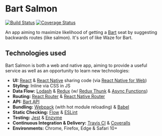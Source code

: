 # Bart Salmon

[![Build Status](https://travis-ci.org/benmvp/bart-salmon.svg?branch=master)](https://travis-ci.org/benmvp/bart-salmon)
[![Coverage Status](https://coveralls.io/repos/github/benmvp/bart-salmon/badge.svg?branch=master)](https://coveralls.io/github/benmvp/bart-salmon?branch=master)

An app aiming to maximize likelihood of getting a [Bart](http://www.bart.gov/) seat by suggesting backwards routes (like salmon). It's sort of like Waze for Bart.

## Technologies used

Bart Salmon is both a web and native app, aiming to provide a useful service as well as an opportunity to learn new technologies:

- **UI:** [React](https://facebook.github.io/react/) & [React Native](https://facebook.github.io/react-native/) sharing code (via [React Native for Web](https://github.com/necolas/react-native-web))
- **Styling:** Inline via CSS in JS
- **Data Flow:** [Lodash](https://lodash.com/) & [Redux](http://redux.js.org/) (w/ [Redux Thunk](https://github.com/gaearon/redux-thunk) & [Async Functions](https://github.com/tc39/ecmascript-asyncawait))
- **Routing:** [React Router](https://github.com/ReactTraining/react-router) & [React Native Router](https://github.com/aksonov/react-native-router-flux)
- **API:** [Bart API](http://api.bart.gov/docs/overview/index.aspx)
- **Bundling:** [Webpack](https://webpack.github.io/) (with hot module reloading) & [Babel](http://babeljs.io/)
- **Static Checking:** [Flow](https://flowtype.org/) & [ESLint](http://eslint.org/)
- **Testing:** [Jest](https://facebook.github.io/jest/) & [Enzyme](https://github.com/airbnb/enzyme)
- **Continuous Integration & Delivery:** [Travis CI](https://travis-ci.org/benmvp/bart-salmon) & [Coveralls](https://coveralls.io/github/benmvp/bart-salmon?branch=master)
- **Environments:** Chrome, Firefox, Edge & Safari 10+

